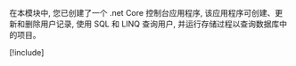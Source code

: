 在本模块中, 您已创建了一个 .net Core 控制台应用程序, 该应用程序可创建、更新和删除用户记录, 使用 SQL 和 LINQ 查询用户, 并运行存储过程以查询数据库中的项目。

[!include[](../../../includes/azure-sandbox-cleanup.md)]